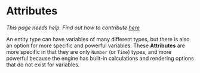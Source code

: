 # Attributes

*This page needs help. Find out how to contribute [here](../../README.md)*

An entity type can have variables of many different types, but there is also an option for more specific and powerful variables. These **Attributes** are more specific in that they are only ```Number``` (or ```Time```) types, and more powerful because the engine has built-in calculations and rendering options that do not exist for variables.